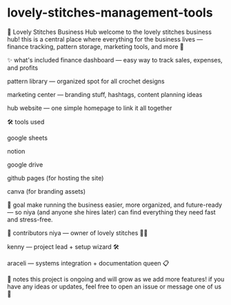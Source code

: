 # lovely-stitches-management-tools

🌸 Lovely Stitches Business Hub
welcome to the lovely stitches business hub!
this is a central place where everything for the business lives — finance tracking, pattern storage, marketing tools, and more 💌

✨ what's included
finance dashboard — easy way to track sales, expenses, and profits

pattern library — organized spot for all crochet designs

marketing center — branding stuff, hashtags, content planning ideas

hub website — one simple homepage to link it all together

🛠️ tools used

google sheets

notion

google drive

github pages (for hosting the site)

canva (for branding assets)

🌟 goal
make running the business easier, more organized, and future-ready —
so niya (and anyone she hires later) can find everything they need fast and stress-free.

🧩 contributors
niya — owner of lovely stitches 🧶✨

kenny — project lead + setup wizard 🛠️

araceli — systems integration + documentation queen 📋

📢 notes
this project is ongoing and will grow as we add more features!
if you have any ideas or updates, feel free to open an issue or message one of us 🫶


